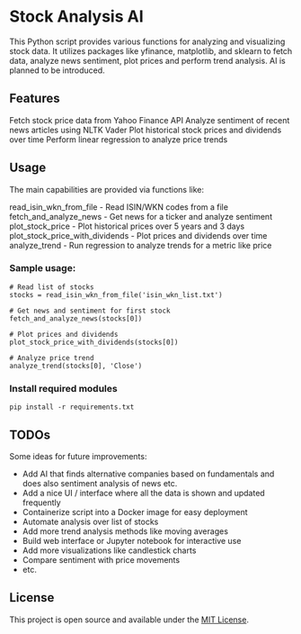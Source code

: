 # Stock Analysis AI
This Python script provides various functions for analyzing and visualizing stock data. It utilizes packages like yfinance, matplotlib, and sklearn to fetch data, analyze news sentiment, plot prices and perform trend analysis. AI is planned to be introduced.

## Features
Fetch stock price data from Yahoo Finance API
Analyze sentiment of recent news articles using NLTK Vader
Plot historical stock prices and dividends over time
Perform linear regression to analyze price trends

## Usage
The main capabilities are provided via functions like:

read_isin_wkn_from_file - Read ISIN/WKN codes from a file
fetch_and_analyze_news - Get news for a ticker and analyze sentiment
plot_stock_price - Plot historical prices over 5 years and 3 days
plot_stock_price_with_dividends - Plot prices and dividends over time
analyze_trend - Run regression to analyze trends for a metric like price

### Sample usage:

```
# Read list of stocks  
stocks = read_isin_wkn_from_file('isin_wkn_list.txt')

# Get news and sentiment for first stock
fetch_and_analyze_news(stocks[0]) 

# Plot prices and dividends 
plot_stock_price_with_dividends(stocks[0])

# Analyze price trend
analyze_trend(stocks[0], 'Close')
```
### Install required modules
```
pip install -r requirements.txt
```

## TODOs
Some ideas for future improvements:

- Add AI that finds alternative companies based on fundamentals and does also sentiment analysis of news etc.
- Add a nice UI / interface where all the data is shown and updated frequently
- Containerize script into a Docker image for easy deployment
- Automate analysis over list of stocks
- Add more trend analysis methods like moving averages
- Build web interface or Jupyter notebook for interactive use
- Add more visualizations like candlestick charts
- Compare sentiment with price movements
- etc.

## License
This project is open source and available under the [MIT License](https://github.com/Pablow81/stock-analysis-ai/blob/main/LICENSE).
